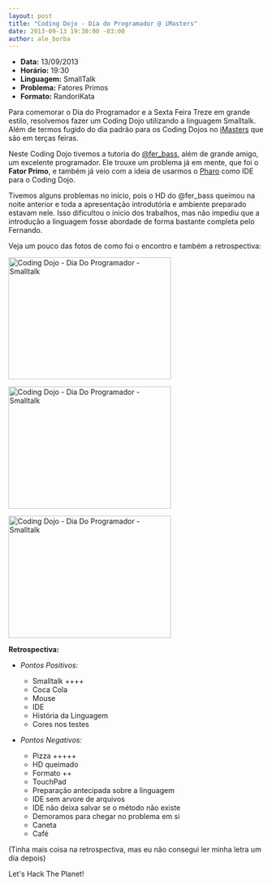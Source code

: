 ```yaml
---
layout: post
title: "Coding Dojo - Dia do Programador @ iMasters"
date: 2013-09-13 19:30:00 -03:00
author: ale_borba
---
```

+ **Data:** 13/09/2013
+ **Horário:** 19:30
+ **Linguagem:** SmallTalk
+ **Problema:** Fatores Primos
+ **Formato:** RandoriKata

Para comemorar o Dia do Programador e a Sexta Feira Treze em grande estilo,
resolvemos fazer um Coding Dojo utilizando a linguagem Smalltalk. Além de
termos fugido do dia padrão para os Coding Dojos no [iMasters](http://imasters.com.br)
que são em terças feiras.

Neste Coding Dojo tivemos a tutoria do [@fer_bass](http://twitter.com/fer_bass), além de
grande amigo, um excelente programador. Ele trouxe um problema já em mente, que foi o
**Fator Primo**, e também já veio com a ideia de usarmos o [Pharo](http://pharo-project.org) como
IDE para o Coding Dojo.

Tivemos alguns problemas no início, pois o HD do @fer_bass queimou na noite anterior e toda
a apresentação introdutória e ambiente preparado estavam nele. Isso dificultou o inicio dos 
trabalhos, mas não impediu que a introdução a linguagem fosse abordade de forma bastante 
completa pelo Fernando.

Veja um pouco das fotos de como foi o encontro e também a retrospectiva:

<a href="http://www.flickr.com/photos/grupoimasters/9772406282/" title="Coding Dojo - Dia Do Programador - Smalltalk por Grupo iMasters, no Flickr"><img src="http://farm8.staticflickr.com/7329/9772406282_0786171ff7_n.jpg" width="320" height="240" alt="Coding Dojo - Dia Do Programador - Smalltalk"></a>

<a href="http://www.flickr.com/photos/grupoimasters/9772596666/" title="Coding Dojo - Dia Do Programador - Smalltalk por Grupo iMasters, no Flickr"><img src="http://farm3.staticflickr.com/2835/9772596666_cacc875e95_n.jpg" width="320" height="240" alt="Coding Dojo - Dia Do Programador - Smalltalk"></a>

<a href="http://www.flickr.com/photos/grupoimasters/9772405512/" title="Coding Dojo - Dia Do Programador - Smalltalk por Grupo iMasters, no Flickr"><img src="http://farm8.staticflickr.com/7394/9772405512_39aed4e1e6_n.jpg" width="320" height="240" alt="Coding Dojo - Dia Do Programador - Smalltalk"></a>


**Retrospectiva:**

+ _Pontos Positivos:_
    
    + Smalltalk ++++
    + Coca Cola
    + Mouse
    + IDE
    + História da Linguagem
    + Cores nos testes

+ _Pontos Negativos:_
    
    + Pizza +++++
    + HD queimado
    + Formato ++
    + TouchPad
    + Preparação antecipada sobre a linguagem
    + IDE sem arvore de arquivos
    + IDE não deixa salvar se o método não existe
    + Demoramos para chegar no problema em si
    + Caneta
    + Café

(Tinha mais coisa na retrospectiva, mas eu não consegui ler minha letra um dia depois)

Let's Hack The Planet!